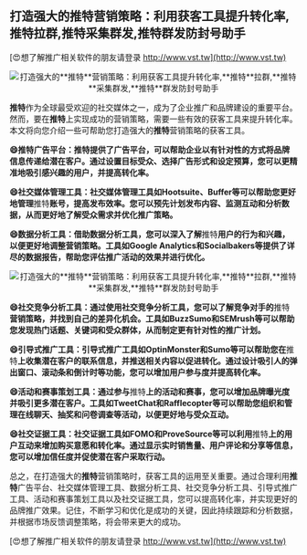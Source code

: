 ## **打造强大的**推特**营销策略：利用获客工具提升转化率,**推特**拉群,**推特**采集群发,**推特**群发防封号助手**

[😍想了解推广相关软件的朋友请登录 http://www.vst.tw](http://www.vst.tw)

 <center><img src="https://vst.tw/MP4/tuiguang/png/6.png" alt="打造强大的**推特**营销策略：利用获客工具提升转化率,**推特**拉群,**推特**采集群发,**推特**群发防封号助手"></center>

**推特**作为全球最受欢迎的社交媒体之一，成为了企业推广和品牌建设的重要平台。然而，要在**推特**上实现成功的营销策略，需要一些有效的获客工具来提升转化率。本文将向您介绍一些可帮助您打造强大的**推特**营销策略的获客工具。

**😄**推特**广告平台：**推特**提供了广告平台，可以帮助企业以有针对性的方式将品牌信息传递给潜在客户。通过设置目标受众、选择广告形式和设定预算，您可以更精准地吸引感兴趣的用户，并提高转化率。**

**😄社交媒体管理工具：社交媒体管理工具如Hootsuite、Buffer等可以帮助您更好地管理**推特**账号，提高发布效率。您可以预先计划发布内容、监测互动和分析数据，从而更好地了解受众需求并优化推广策略。**

**😄数据分析工具：借助数据分析工具，您可以深入了解**推特**用户的行为和兴趣，以便更好地调整营销策略。工具如Google Analytics和Socialbakers等提供了详尽的数据报告，帮助您评估推广活动的效果并进行优化。**

 <center><img src="https://vst.tw/MP4/tuiguang/png/5.png" alt="打造强大的**推特**营销策略：利用获客工具提升转化率,**推特**拉群,**推特**采集群发,**推特**群发防封号助手"></center>

**😄社交竞争分析工具：通过使用社交竞争分析工具，您可以了解竞争对手的**推特**营销策略，并找到自己的差异化机会。工具如BuzzSumo和SEMrush等可以帮助您发现热门话题、关键词和受众群体，从而制定更有针对性的推广计划。**

**😄引导式推广工具：引导式推广工具如OptinMonster和Sumo等可以帮助您在**推特**上收集潜在客户的联系信息，并推送相关内容以促进转化。通过设计吸引人的弹出窗口、滚动条和倒计时等功能，您可以增加用户参与度并提高转化率。**

**😄活动和赛事策划工具：通过参与**推特**上的活动和赛事，您可以增加品牌曝光度并吸引更多潜在客户。工具如TweetChat和Rafflecopter等可以帮助您组织和管理在线聊天、抽奖和问卷调查等活动，以便更好地与受众互动。**

**😄社交证据工具：社交证据工具如FOMO和ProveSource等可以利用**推特**上的用户互动来增加购买意愿和转化率。通过显示实时销售量、用户评论和分享等信息，您可以增加信任度并促使潜在客户采取行动。**

总之，在打造强大的**推特**营销策略时，获客工具的运用至关重要。通过合理利用**推特**广告平台、社交媒体管理工具、数据分析工具、社交竞争分析工具、引导式推广工具、活动和赛事策划工具以及社交证据工具，您可以提高转化率，并实现更好的品牌推广效果。记住，不断学习和优化是成功的关键，因此持续跟踪和分析数据，并根据市场反馈调整策略，将会带来更大的成功。

[😍想了解推广相关软件的朋友请登录 http://www.vst.tw](http://www.vst.tw)



